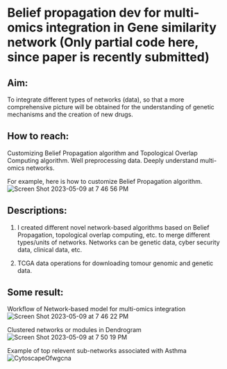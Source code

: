 # Belief propagation dev for multi-omics integration in Gene similarity network (Only partial code here, since paper is recently submitted)

## Aim:
To integrate different types of networks (data), so that a more comprehensive picture will be obtained for the understanding of genetic mechanisms and the creation of new drugs.

## How to reach:
Customizing Belief Propagation algorithm and Topological Overlap Computing algorithm. Well preprocessing data. Deeply understand multi-omics networks.  

For example, here is how to customize Belief Propagation algorithm.  
![Screen Shot 2023-05-09 at 7 46 56 PM](https://github.com/btbbtzhang/Novel_Network-based-models_dev/assets/34163897/d6505d8d-2c6d-42c6-bd52-7ad624b07ec3)

## Descriptions:
1. I created different novel network-based algorithms based on Belief Propagation, topological overlap computing, etc. to merge different types/units of networks. Networks can be genetic data, cyber security data, clinical data, etc.

2. TCGA data operations for downloading tomour genomic and genetic data.

## Some result:
Workflow of Network-based model for multi-omics integration  
![Screen Shot 2023-05-09 at 7 46 22 PM](https://github.com/btbbtzhang/Novel_Network-based-models_dev/assets/34163897/d4f62623-f882-4ac3-bfc3-19085416e825)

Clustered networks or modules in Dendrogram  
![Screen Shot 2023-05-09 at 7 50 19 PM](https://github.com/btbbtzhang/Novel_Network-based-models_dev/assets/34163897/64a4028f-b753-429f-8b5e-5e85d188c797)

Example of top relevent sub-networks associated with Asthma  
![CytoscapeOfwgcna](https://github.com/btbbtzhang/Novel_Network-based-models_dev/assets/34163897/ae0c3af9-ed38-48d7-9104-405e2ab00264)
